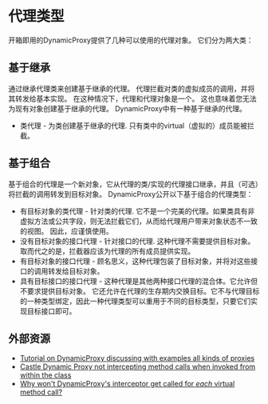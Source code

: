 # 代理类型

开箱即用的DynamicProxy提供了几种可以使用的代理对象。 它们分为两大类：

## 基于继承

通过继承代理类来创建基于继承的代理。 代理拦截对类的虚拟成员的调用，并将其转发给基本实现。 在这种情况下，代理和代理对象是一个。 这也意味着您无法为现有对象创建基于继承的代理。 DynamicProxy中有一种基于继承的代理。

* 类代理 - 为类创建基于继承的代理. 只有类中的virtual（虚拟的）成员能被拦截。

## 基于组合

基于组合的代理是一个新对象，它从代理的类/实现的代理接口继承，并且（可选）将拦截的调用转发到目标对象。 DynamicProxy公开以下基于组合的代理类型：

* 有目标对象的类代理 - 针对类的代理. 它不是一个完美的代理。如果类具有非虚拟方法或公共字段，则无法拦截它们，从而给代理用户带来对象状态不一致的视图。 因此，应谨慎使用。
* 没有目标对象的接口代理 - 针对接口的代理. 这种代理不需要提供目标对象。 取而代之的是，拦截器应该为代理的所有成员提供实现。
* 有目标对象的接口代理 - 顾名思义，这种代理包装了目标对象，并将对这些接口的调用转发给目标对象。
* 具有目标接口的接口代理 - 这种代理是其他两种接口代理的混合体。它允许但不要求提供目标对象。 它还允许在代理的生存期内交换目标。它不与代理目标的一种类型绑定，因此一种代理类型可以重用于不同的目标类型，只要它们实现目标接口即可。

## 外部资源

* [Tutorial on DynamicProxy discussing with examples all kinds of proxies](http://kozmic.pl/dynamic-proxy-tutorial/)
* [Castle Dynamic Proxy not intercepting method calls when invoked from within the class](http://stackoverflow.com/questions/6633914/castle-dynamic-proxy-not-intercepting-method-calls-when-invoked-from-within-the/)
* [Why won't DynamicProxy's interceptor get called for *each* virtual method call?](http://stackoverflow.com/questions/2153019/why-wont-dynamicproxys-interceptor-get-called-for-each-virtual-method-call)